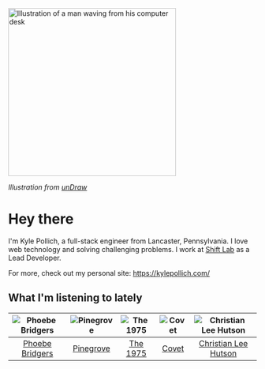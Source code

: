 <img src="https://user-images.githubusercontent.com/6766512/87306713-6f79d900-c4e6-11ea-989a-3242cbfc50c2.png" alt="Illustration of a man waving from his computer desk" height="340" />

_Illustration from [unDraw](https://undraw.co/)_

# Hey there

I'm Kyle Pollich, a full-stack engineer from Lancaster, Pennsylvania. I love web technology and solving challenging problems.
I work at [Shift Lab](https://shiftlab.co/) as a Lead Developer.

For more, check out my personal site: https://kylepollich.com/

## What I'm listening to lately

<!-- begin artists -->
  |![Phoebe Bridgers](https://i.scdn.co/image/3b6a427f0c54c0d116c433462ae1dd48474643d0)|![Pinegrove](https://i.scdn.co/image/cbed180a43a152df83d00d04bec789ca4c62ea7c)|![The 1975](https://i.scdn.co/image/1717dac024e71f64ec421a658c7a9769d41ce251)|![Covet](https://i.scdn.co/image/0648b3f706778533872aed129bedbdccb1cd60ff)|![Christian Lee Hutson](https://i.scdn.co/image/e803cdc6e5a109c3fbb7e0b3cd9a63a06c001e9c)|
  |:---:|:---:|:---:|:---:|:---:|
  |[Phoebe Bridgers](https://open.spotify.com/artist/1r1uxoy19fzMxunt3ONAkG)|[Pinegrove](https://open.spotify.com/artist/2gbT6GPXMis0OAkZbEQCYB)|[The 1975](https://open.spotify.com/artist/3mIj9lX2MWuHmhNCA7LSCW)|[Covet](https://open.spotify.com/artist/46iJ1VD4HKFnqjISGqlZkV)|[Christian Lee Hutson](https://open.spotify.com/artist/5B7NeaqVrmXPyF05C9tnZ3)|
<!-- end artists -->

